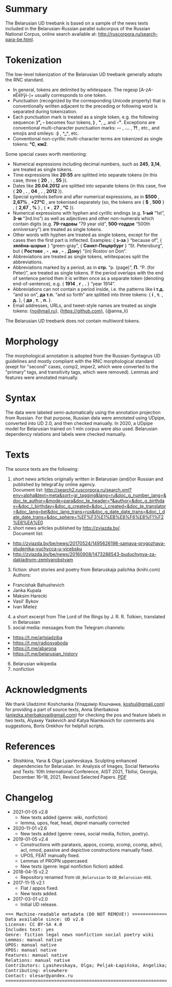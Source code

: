 # Summary

The Belarusian UD treebank is based on a sample of the news texts included in the Belarusian-Russian parallel subcorpus of the Russian National Corpus,
online search available at: http://ruscorpora.ru/search-para-be.html.



# Tokenization

The low-level tokenization of the Belarusian UD treebank generally adopts the RNC standard.

* In general, tokens are delimited by whitespace. The regexp [А-zА-яЁёУўі\-]+ usually corresponds to one token.
* Punctuation (recognized by the corresponding Unicode property) that is conventionally written adjacent to the preceding or following word is separated during tokenization.
* Each punctuation mark is treated as a single token, e.g. the following sequence: <b>)", -</b> becomes four tokens, <b>)</b> , <b>"</b>, <b>,</b>, and <b>-"</b>. Exceptions are conventional multi-character punctuation marks: <b>--</b> , <b>...</b> , <b>?!</b> ,  etc., and emojis and smileys: <b>:)</b> , <b>^_^</b>, etc.
* Conventional non-cyrillic multi-character terms are tokenized as single tokens: <b>°С</b>, <b>км2</b>.

Some special cases worth mentioning:
* Numerical expressions including decimal numbers, such as <b>245</b>, <b>3,14</b>, are treated as single tokens.
* Time expressions like <b>20:55</b> are splitted into separate tokens (in this case, three { <b>20</b> , <b>:</b> , <b>55</b> }).
* Dates like <b>20.04.2012</b> are splitted into separate tokens (in this case, five { <b>20</b> , <b>.</b> , <b>04</b> , <b>.</b> , <b>2012</b> }).
* Special symbols before and after numerical expressions, as in <b>$500</b> , <b>2,67%</b> , <b>+27°С</b> , are tokenised separately (so, the tokens are { <b>$</b> , <b>500</b> } , { <b>2,67</b> , <b>%</b> } , { <b>+</b> , <b>27</b> , <b>°С</b> }).
* Numerical expressions with hyphen and cyrillic endings (e.g. <b>1-ый</b> “1st”, <b>3-м</b> “3rd.Ins”) as well as adjectives and other non-numerals which contain digits (e.g. <b>79-гадовы</b> “79 year old”, <b>500-годдзе</b> “500th anniversary”) are treated as single tokens.
* Other words with hyphen are treated as single tokens, except for the cases then the first part is inflected. Examples: { <b>з-за</b> } “because of”, { <b>зялёна-шэрых</b> } “green-gray”, { <b>Санкт-Пецярбург</b> } “St. Petersburg”, but { <b>Ростове</b> , <b>-</b> , <b>на</b> , <b>-</b> , <b>Дону</b>} “(in) Rostov on Don”.
* Abbreviations are treated as single tokens, whitespaces split the abbreviations.
* Abbreviations marked by a period, as in <b>стр.</b> “p. (page)”, <b>П.</b> “P. (for Peter)”, are treated as single tokens. If the period overlaps with the end of sentence period then it is written once as a separate token (denoting end-of-sentence), e.g. { <b>1914</b> , <b>г</b> , <b>.</b> } “year 1914”.
* Abbreviations can not contain a period inside, i.e. the patterns like <b>і т.д.</b> “and so on”, <b>да т.п.</b> “and so forth” are splitted into three tokens: { <b>i</b> , <b>т.</b> , <b>д.</b> }, { <b>да</b> , <b>т.</b> , <b>п.</b> }.
* Email addresses, URLs, and tweet-style names are treated as single tokens: {no@mail.ru}, {https://github.com}, {@anna_li}

The Belarusian UD treebank does not contain multiword tokens.



# Morphology

The morphological annotation is adopted from the Russian-Syntagrus UD guidelines and mostly compliant with the RNC morphological standard (exept for "second" cases, comp2, imper2, which were converted to the "primary" tags, and transitivity tags, which were removed).
Lemmas and features were annotated manually.



# Syntax

The data were labeled semi-automatically using the annotation projection from Russian. For that purpose, Russian data were annotated using UDpipe, converted into UD 2.0, and then checked manually. In 2020, a UDpipe model for Belarusian trained on 1 mln corpus were also used. 
Belarusian dependency relations and labels were checked manually.



# Texts

The source texts are the following:
1) short news articles originally written in Belarusian (and/)or Russian and published by telegraf.by online agency.  
Document list:  http://search2.ruscorpora.ru/search.xml?env=alpha&text=meta&sort=gr_tagging&lang=ru&doc_g_number_lang=&doc_te_author=&mode=para&doc_te_header=*&author=&doc_g_birthday=&doc_l_birthday=&doc_g_created=&doc_l_created=&doc_te_translator=&doc_lang=bel&doc_lang_trans=rus&doc_g_date_date_trans=&doc_l_date_date_trans=&doc_sphere=%EF%F3%E1%EB%E8%F6%E8%F1%F2%E8%EA%E0
2) short news articles published by http://zviazda.by/.  
Document list:  
* http://zviazda.by/be/news/20170524/1495626198-samaya-prygozhaya-studentka-vuchycca-u-vicebsku  
* http://zviazda.by/be/news/20160908/1473288543-buduchynya-za-dakladnym-zemlyarobstvam  
3) fiction: short stories and poetry from Belaruskaja palichka (knihi.com)  
Authors:  
* Francishak Bahushevich  
* Janka Kupala  
* Maksim Harecki  
* Vasil' Bykov  
* Ivan Mielez  
4) a short excerpt from The Lord of the Rings by J. R. R. Tolkien, translated in Belarusian   
5) social media: messages from the Telegram channels:  
* https://t.me/artsiadziba  
* https://t.me/radiosvaboda  
* https://t.me/abarona  
* https://t.me/belarusian_history  
6) Belarusian wikipedia  
7) nonfiction  


# Acknowledgments

We thank Uladzimir Koshchanka (Уладзімір Кошчанка, koshul@gmail.com) for providing a part of source texts, Anna Sherbakova (aniezka.sherbakova@gmail.com) for checking the pos and feature labels in two texts, Alyaxey Yaskevich and Katya Niamkovich for comments ans suggestions, Boris Orekhov for helpfull scripts.


# References

* Shishkina, Yana & Olga Lyashevskaya. Sculpting enhanced dependencies for Belarusian. In: Analysis of Images, Social Networks and Texts: 10th International Conference, AIST 2021, Tbilisi, Georgia, December 16–18, 2021, Revised Selected Papers. [PDF](https://publications.hse.ru/pubs/share/direct/549286674.pdf)  


# Changelog

* 2021-01-05 v2.8  
  * New texts added (genre: wiki, nonfiction)  
  * lemma, upos, feat, head, deprel manually corrected  
* 2020-11-01 v2.6  
  * New texts added (genre: news, social media, fiction, poetry).
* 2019-01-05 v2.4
  * Constructions with parataxis, appos, ccomp, xcomp, ccomp, advcl, acl, nmod, passive and depictive constructions manually fixed.
  * UPOS, FEAT manually fixed.
  * Lemmas of PROPN uppercased.
  * New texts (genre: legal nonfiction fiction) added.
* 2018-04-15 v2.2
  * Repository renamed from `UD_Belarusian` to `UD_Belarusian-HSE`.
* 2017-11-15 v2.1
  * Flat / appos fixed.
  * New texts added.
* 2017-03-01 v2.0
  * Initial UD release.



<pre>
=== Machine-readable metadata (DO NOT REMOVE!) ================================
Data available since: UD v2.0
License: CC BY-SA 4.0
Includes text: yes
Genre: fiction legal news nonfiction social poetry wiki
Lemmas: manual native
UPOS: manual native
XPOS: manual native
Features: manual native
Relations: manual native
Contributors: Lyashevskaya, Olga; Peljak-Łapińska, Angelika; Petrova, Daria; Shishkina, Yana
Contributing: elsewhere
Contact: olesar@yandex.ru
===============================================================================
</pre>
